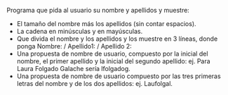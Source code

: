 Programa que pida al usuario su nombre y apellidos y muestre:
- El tamaño del nombre más los apellidos (sin contar espacios).
- La cadena en minúsculas y en mayúsculas.
- Que divida el nombre y los apellidos y los muestre en 3 líneas, donde ponga Nombre: / Apellido1: / Apellido 2:
- Una propuesta de nombre de usuario, compuesto por la inicial del nombre, el primer apellido y la
  inicial del segundo apellido: ej. Para Laura Folgado Galache sería lfolgadog.
- Una propuesta de nombre de usuario compuesto por las tres primeras letras del nombre y de los dos
  apellidos: ej. Laufolgal.
